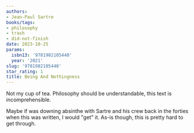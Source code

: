 ```yaml
---
authors:
- Jean-Paul Sartre
books/tags:
- philosophy
- trash
- did-not-finish
date: 2023-10-25
params:
  isbn13: '9781982105440'
  year: '2021'
slug: '9781982105440'
star_rating: 1
title: Being And Nothingness
---
```


Not my cup of tea. Philosophy should be understandable, this text is incomprehensible.

Maybe if was downing absinthe with Sartre and his crew back in the forties when this was written, I would "get" it. As-is though, this is pretty hard to get through.

<!--more-->